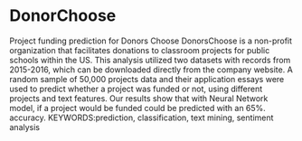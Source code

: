 # DonorChoose
Project funding prediction for Donors Choose
DonorsChoose is a non-profit organization that facilitates donations
to classroom projects for public schools within the US. This analysis
utilized two datasets with records from 2015-2016, which can be
downloaded directly from the company website. A random sample
of 50,000 projects data and their application essays were used to
predict whether a project was funded or not, using different projects
and text features. Our results show that with Neural Network model, if a project
would be funded could be predicted with an 65%. accuracy.
KEYWORDS:prediction, classification, text mining, sentiment analysis
